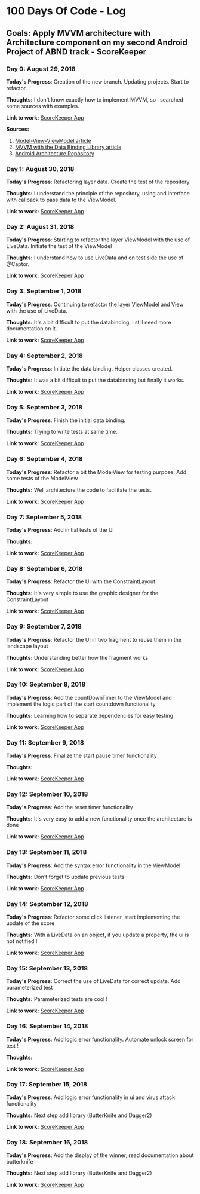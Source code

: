 # 100 Days Of Code - Log

## Goals: Apply MVVM architecture with Architecture component on my second Android Project of ABND track - ScoreKeeper

### Day 0: August 29, 2018

**Today's Progress**: Creation of the new branch. Updating projects. Start to refactor.

**Thoughts:** I don't know exactly how to implement MVVM, so i searched some sources with examples.

**Link to work:** [ScoreKeeper App](https://github.com/Bwaim/ScoreKeeper)

**Sources:** 
1. [Model-View-ViewModel article](https://medium.com/upday-devs/android-architecture-patterns-part-3-model-view-viewmodel-e7eeee76b73b)
2. [MVVM with the Data Binding Library article](https://labs.ribot.co.uk/approaching-android-with-mvvm-8ceec02d5442)
2. [Android Architecture Repository](https://github.com/googlesamples/android-architecture)

### Day 1: August 30, 2018

**Today's Progress**: Refactoring layer data. Create the test of the repository

**Thoughts:** I understand the principle of the repository, using and interface with callback to pass data to the ViewModel.

**Link to work:** [ScoreKeeper App](https://github.com/Bwaim/ScoreKeeper)

### Day 2: August 31, 2018

**Today's Progress**: Starting to refactor the layer ViewModel with the use of LiveData. Initiate the test of the ViewModel

**Thoughts:** I understand how to use LiveData and on test side the use of @Captor.

**Link to work:** [ScoreKeeper App](https://github.com/Bwaim/ScoreKeeper)

### Day 3: September 1, 2018

**Today's Progress**: Continuing to refactor the layer ViewModel and View with the use of LiveData.

**Thoughts:** It's a bit difficult to put the databinding, i still need more documentation on it.

**Link to work:** [ScoreKeeper App](https://github.com/Bwaim/ScoreKeeper)

### Day 4: September 2, 2018

**Today's Progress**: Initiate the data binding. Helper classes created.

**Thoughts:** It was a bit difficult to put the databinding but finally it works.

**Link to work:** [ScoreKeeper App](https://github.com/Bwaim/ScoreKeeper)

### Day 5: September 3, 2018

**Today's Progress**: Finish the initial data binding.

**Thoughts:** Trying to write tests at same time.

**Link to work:** [ScoreKeeper App](https://github.com/Bwaim/ScoreKeeper)

### Day 6: September 4, 2018

**Today's Progress**: Refactor a bit the ModelView for testing purpose. Add some tests of the ModelView

**Thoughts:** Well architecture the code to facilitate the tests.

**Link to work:** [ScoreKeeper App](https://github.com/Bwaim/ScoreKeeper)

### Day 7: September 5, 2018

**Today's Progress**: Add initial tests of the UI

**Thoughts:** 

**Link to work:** [ScoreKeeper App](https://github.com/Bwaim/ScoreKeeper)

### Day 8: September 6, 2018

**Today's Progress**: Refactor the UI with the ConstraintLayout

**Thoughts:** It's very simple to use the graphic designer for the ConstraintLayout

**Link to work:** [ScoreKeeper App](https://github.com/Bwaim/ScoreKeeper)

### Day 9: September 7, 2018

**Today's Progress**: Refactor the UI in two fragment to reuse them in the landscape layout

**Thoughts:** Understanding better how the fragment works

**Link to work:** [ScoreKeeper App](https://github.com/Bwaim/ScoreKeeper)

### Day 10: September 8, 2018

**Today's Progress**: Add the countDownTimer to the ViewModel and implement the logic part of the start countdown functionality

**Thoughts:** Learning how to separate dependencies for easy testing

**Link to work:** [ScoreKeeper App](https://github.com/Bwaim/ScoreKeeper)

### Day 11: September 9, 2018

**Today's Progress**: Finalize the start pause timer functionality

**Thoughts:** 

**Link to work:** [ScoreKeeper App](https://github.com/Bwaim/ScoreKeeper)

### Day 12: September 10, 2018

**Today's Progress**: Add the reset timer functionality

**Thoughts:** It's very easy to add a new functionality once the architecture is done

**Link to work:** [ScoreKeeper App](https://github.com/Bwaim/ScoreKeeper)

### Day 13: September 11, 2018

**Today's Progress**: Add the syntax error functionality in the ViewModel

**Thoughts:** Don't forget to update previous tests

**Link to work:** [ScoreKeeper App](https://github.com/Bwaim/ScoreKeeper)

### Day 14: September 12, 2018

**Today's Progress**: Refactor some click listener, start implementing the update of the score

**Thoughts:** With a LiveData on an object, if you update a property, the ui is not notified !

**Link to work:** [ScoreKeeper App](https://github.com/Bwaim/ScoreKeeper)

### Day 15: September 13, 2018

**Today's Progress**: Correct the use of LiveData for correct update. Add parameterized test

**Thoughts:** Parameterized tests are cool !

**Link to work:** [ScoreKeeper App](https://github.com/Bwaim/ScoreKeeper)

### Day 16: September 14, 2018

**Today's Progress**: Add logic error functionality. Automate unlock screen for test !

**Thoughts:** 

**Link to work:** [ScoreKeeper App](https://github.com/Bwaim/ScoreKeeper)

### Day 17: September 15, 2018

**Today's Progress**: Add logic error functionality in ui and virus attack functionality

**Thoughts:** Next step add library (ButterKnife and Dagger2)

**Link to work:** [ScoreKeeper App](https://github.com/Bwaim/ScoreKeeper)

### Day 18: September 16, 2018

**Today's Progress**: Add the display of the winner, read documentation about butterknife

**Thoughts:** Next step add library (ButterKnife and Dagger2)

**Link to work:** [ScoreKeeper App](https://github.com/Bwaim/ScoreKeeper)
